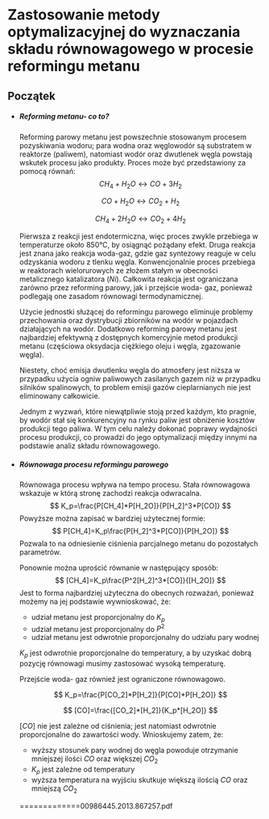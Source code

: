 # Zastosowanie metody optymalizacyjnej do wyznaczania składu równowagowego w procesie reformingu metanu

## Początek



- ##### Reforming metanu- co to?

  Reforming parowy metanu jest powszechnie stosowanym procesem pozyskiwania wodoru; para wodna oraz węglowodór są substratem w reaktorze (paliwem), natomiast wodór oraz dwutlenek węgla powstają wskutek procesu jako produkty. Proces może być przedstawiony za pomocą równań:
  $$
  CH_4 + H_2O ↔ CO + 3H_2
  $$

  $$
  CO + H_2O ↔ CO_2 + H_2
  $$

  $$
  CH_4 + 2H_2O ↔ CO_2 + 4H_2
  $$

  Pierwsza z reakcji jest endotermiczna, więc proces zwykle przebiega w temperaturze około 850&deg;C, by osiągnąć pożądany efekt. Druga reakcja jest znana jako reakcja woda-gaz, gdzie gaz syntezowy reaguje w celu odzyskania wodoru z tlenku węgla. Konwencjonalnie proces przebiega w reaktorach wielorurowych ze złożem stałym w obecności metalicznego katalizatora ($Ni$). Całkowita reakcja jest ograniczana zarówno przez reforming parowy, jak i przejście woda- gaz, ponieważ podlegają one zasadom równowagi termodynamicznej. 

  Użycie jednostki służącej do reformingu parowego eliminuje problemy przechowania oraz dystrybucji zbiorników na wodór w pojazdach działających na wodór. Dodatkowo reforming parowy metanu jest najbardziej efektywną z dostępnych komercyjnie metod produkcji metanu (częściowa oksydacja ciężkiego oleju i węgla, zgazowanie węgla).

  Niestety, choć emisja dwutlenku węgla do atmosfery jest niższa w przypadku użycia ogniw paliwowych zasilanych gazem niż w przypadku silników spalinowych, to problem emisji gazów cieplarnianych nie jest eliminowany całkowicie. 

  Jednym z wyzwań, które niewątpliwie stoją przed każdym, kto pragnie, by wodór stał się konkurencyjny na rynku paliw jest obniżenie kosztów produkcji tego paliwa. W tym celu należy dokonać poprawy wydajności procesu produkcji, co prowadzi do jego optymalizacji między innymi na podstawie analiz składu równowagowego. 

- ##### Równowaga procesu reformingu parowego

  Równowaga procesu wpływa na tempo procesu. Stała równowagowa wskazuje w którą stronę zachodzi reakcja odwracalna. 
  $$
  K_p=\frac{P[CH_4]*P[H_2O]}{P[H_2]^3*P[CO]}
  $$
  Powyższe można zapisać w bardziej użytecznej formie:
  $$
  P[CH_4]=K_p\frac{P[H_2]^3*P[CO]}{P[H_2O]}
  $$
  Pozwala to na odniesienie ciśnienia parcjalnego metanu do pozostałych parametrów.

  Ponownie można uprościć równanie w następujący sposób: 
  $$
  [CH_4]=K_p\frac{P^2[H_2]^3*[CO]}{[H_2O]}
  $$
  Jest to forma najbardziej użyteczna do obecnych rozważań, ponieważ możemy na jej podstawie wywnioskować, że:

  - udział metanu jest proporcjonalny do $K_p$
  - udział metanu jest proporcjonalny do $P^2$
  - udział metanu jest odwrotnie proporcjonalny do udziału pary wodnej

  $K_p$ jest odwrotnie proporcjonalne do temperatury, a by uzyskać dobrą pozycję równowagi musimy zastosować wysoką temperaturę.

   

  Przejście woda- gaz również jest ograniczone równowagowo. 

  $$
  K_p=\frac{P[CO_2]*P[H_2]}{P[CO]*P[H_2O]}
  $$

  $$
  [CO]=\frac{[CO_2]*[H_2]}{K_p*[H_2O]}
  $$

  $[CO]$ nie jest zależne od ciśnienia; jest natomiast odwrotnie proporcjonalne do zawartości wody. Wnioskujemy zatem, że:

  - wyższy stosunek pary wodnej do węgla powoduje otrzymanie mniejszej ilości $CO$ oraz większej $CO_2$
  - $K_p$ jest zależne od temperatury
  - wyższa temperatura na wyjściu skutkuje większą ilością $CO$ oraz mniejszą $CO_2$

  =============00986445.2013.867257.pdf
